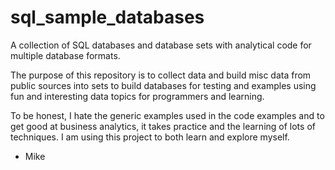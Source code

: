 # sql_sample_databases
A collection of SQL databases and database sets with analytical code for multiple database formats.

The purpose of this repository is to collect data and build misc data from public sources into sets to build databases for testing and examples using fun and interesting data topics for programmers and learning.  

To be honest, I hate the generic examples used in the code examples and to get good at business analytics, it takes practice and the learning of lots of techniques.  I am using this project to both learn and explore myself.  

- Mike 
